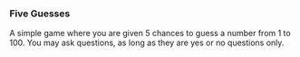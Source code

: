 ### Five Guesses

A simple game where you are given 5 chances to guess a number from 1 to 100.
You may ask questions, as long as they are yes or no questions only.